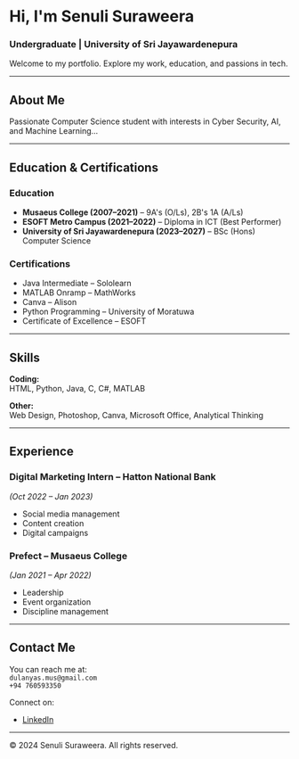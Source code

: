 
# Hi, I'm **Senuli Suraweera**
###  Undergraduate | University of Sri Jayawardenepura  
Welcome to my portfolio. Explore my work, education, and passions in tech.

---

##  About Me
Passionate Computer Science student with interests in Cyber Security, AI, and Machine Learning...

---

##  Education & Certifications

### Education
- **Musaeus College (2007–2021)** – 9A's (O/Ls), 2B's 1A (A/Ls)  
- **ESOFT Metro Campus (2021–2022)** – Diploma in ICT (Best Performer)  
- **University of Sri Jayawardenepura (2023–2027)** – BSc (Hons) Computer Science  

### Certifications
- Java Intermediate – Sololearn  
- MATLAB Onramp – MathWorks  
- Canva – Alison  
- Python Programming – University of Moratuwa  
- Certificate of Excellence – ESOFT

---

## Skills

**Coding:**  
HTML, Python, Java, C, C#, MATLAB  

**Other:**  
Web Design, Photoshop, Canva, Microsoft Office, Analytical Thinking

---

## Experience

### Digital Marketing Intern – Hatton National Bank  
*(Oct 2022 – Jan 2023)*  
- Social media management  
- Content creation  
- Digital campaigns

### Prefect – Musaeus College  
*(Jan 2021 – Apr 2022)*  
- Leadership  
- Event organization  
- Discipline management

---

## Contact Me

You can reach me at:  
 `dulanyas.mus@gmail.com`  
 `+94 760593350`  

Connect on:  
- [LinkedIn](https://www.linkedin.com/in/senuli-suraweera-5b8913294?lipi=urn%3Ali%3Apage%3Ad_flagship3_profile_view_base_contact_details%3BLxym9wHJTfaQ%2BcnkvR%2BmWw%3D%3D)  


---

© 2024 Senuli Suraweera. All rights reserved.

